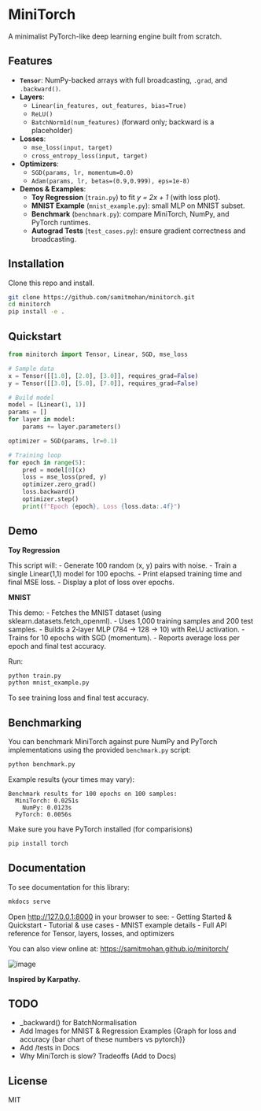 # MiniTorch

A minimalist PyTorch-like deep learning engine built from scratch.  
## Features

- **`Tensor`**: NumPy-backed arrays with full broadcasting, `.grad`, and `.backward()`.  
- **Layers**:  
  - `Linear(in_features, out_features, bias=True)`  
  - `ReLU()`  
  - `BatchNorm1d(num_features)` (forward only; backward is a placeholder)  
- **Losses**:  
  - `mse_loss(input, target)`  
  - `cross_entropy_loss(input, target)`  
- **Optimizers**:  
  - `SGD(params, lr, momentum=0.0)`  
  - `Adam(params, lr, betas=(0.9,0.999), eps=1e-8)`  
- **Demos & Examples**:  
  - **Toy Regression** (`train.py`) to fit *y = 2x + 1* (with loss plot).  
  - **MNIST Example** (`mnist_example.py`): small MLP on MNIST subset.  
  - **Benchmark** (`benchmark.py`): compare MiniTorch, NumPy, and PyTorch runtimes.  
  - **Autograd Tests** (`test_cases.py`): ensure gradient correctness and broadcasting.

## Installation

Clone this repo and install.

```bash
git clone https://github.com/samitmohan/minitorch.git
cd minitorch
pip install -e .
```


## Quickstart

```python
from minitorch import Tensor, Linear, SGD, mse_loss

# Sample data
x = Tensor([[1.0], [2.0], [3.0]], requires_grad=False)
y = Tensor([[3.0], [5.0], [7.0]], requires_grad=False)

# Build model
model = [Linear(1, 1)]
params = []
for layer in model:
    params += layer.parameters()

optimizer = SGD(params, lr=0.1)

# Training loop
for epoch in range(5):
    pred = model[0](x)
    loss = mse_loss(pred, y)
    optimizer.zero_grad()
    loss.backward()
    optimizer.step()
    print(f"Epoch {epoch}, Loss {loss.data:.4f}")
```

## Demo

**Toy Regression**

This script will:
	- Generate 100 random (x, y) pairs with noise.
	- Train a single Linear(1,1) model for 100 epochs.
	- Print elapsed training time and final MSE loss.
	- Display a plot of loss over epochs.

**MNIST**

This demo:
	- Fetches the MNIST dataset (using sklearn.datasets.fetch_openml).
	- Uses 1,000 training samples and 200 test samples.
	- Builds a 2‐layer MLP (784 → 128 → 10) with ReLU activation.
	- Trains for 10 epochs with SGD (momentum).
	- Reports average loss per epoch and final test accuracy.

Run:

```bash
python train.py
python mnist_example.py
```

To see training loss and final test accuracy.

## Benchmarking

You can benchmark MiniTorch against pure NumPy and PyTorch implementations using the provided `benchmark.py` script:

```bash
python benchmark.py
```

Example results (your times may vary):

```
Benchmark results for 100 epochs on 100 samples:
  MiniTorch: 0.0251s
    NumPy: 0.0123s
  PyTorch: 0.0056s
```

Make sure you have PyTorch installed (for comparisions)

```bash
pip install torch
```

## Documentation

To see documentation for this library:
```bash
mkdocs serve
```

Open http://127.0.0.1:8000 in your browser to see:
	-	Getting Started & Quickstart
	-	Tutorial & use cases
	-	MNIST example details
	-	Full API reference for Tensor, layers, losses, and optimizers

You can also view online at:
https://samitmohan.github.io/minitorch/

![image](https://i.ibb.co/bgyGNtX9/Screenshot-2025-06-04-at-4-11-30-AM.png)


**Inspired by Karpathy.**

## TODO
- _backward() for BatchNormalisation
- Add Images for MNIST & Regression Examples {Graph for loss and accuracy {bar chart of these numbers vs pytorch}}
- Add /tests in Docs
- Why MiniTorch is slow? Tradeoffs (Add to Docs)


## License

MIT